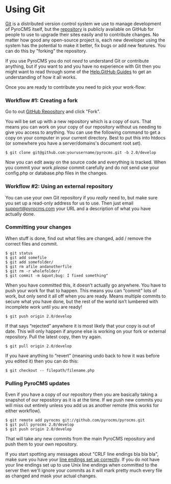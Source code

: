# Using Git

<p>
	<a href="http://git-scm.com/" target="_blank">Git</a> is a distributed version control system we use to manage development of PyroCMS itself, but the <a href="http://github.com/pyrocms/pyrocms/">repository</a> is publicly available on GitHub for people to use to upgrade their sites easily and to contribute changes. No matter how good any open-source project is, each new developer using the system has the potential to make it better, fix bugs or add new features. You can do this by &quot;forking&quot; the repository.</p>
<p>
	If you use PyroCMS you do not <em>need </em>to understand Git or contribute anything, but if you want to and you have no experience with Git then you might want to read through some of the <a href="http://help.github.com/">Help.GitHub Guides</a> to get an understanding of how it all works.</p>
<p>
	Once you are ready to contribute you need to pick your work-flow:</p>

### Workflow #1: Creating a fork

Go to out <a href="http://github.com/pyrocms/pyrocms/" target="_blank">GitHub Repository</a> and click &quot;Fork&quot;.

You will be set up with a new repository which is a copy of ours. That means you can work on your copy of our repository without us needing to give you access to anything. You can use the following command to get a copy on your computer in your current directory. Best to put this into htdocs (or somewhere you have a server/domains&#39;s document root set).

	$ git clone git@github.com:yourusername/pyrocms.git -b 2.0/develop

Now you can edit away on the source code and everything is tracked. When you commit your work <em>please</em> commit carefully and do not send use your config.php or database.php files in the changes.

### Workflow #2: Using an external repository

You can use your own Git repository if you <em>really</em> need to, but make sure you set up a read-only address for us to use. Then just email <a href="mailto:support@pyrocms.com?subject=Git%20Changes%20in%20a%20Private%20Repo">support@pyrocms.com</a> your URL and a description of what you have actually done.

### Committing your changes

When stuff is done, find out what files are changed, add / remove the correct files and commit.</p>

	$ git status
	$ git add somefile
	$ git add somefolder/ 
	$ git rm afile andanotherfile
	$ git rm -r wholefolder/
	$ git commit -m &quot;bug: I fixed something"

When you have committed this, it doesn&#39;t actually go anywhere. You have to push your work for that to happen. This means you can &ldquo;commit&rdquo; lots of work, but only send it all off when you are ready. Means multiple commits to secure what you have done, but the rest of the world isn&rsquo;t lumbered with incomplete work until you are ready!

	$ git push origin 2.0/develop

If that says &ldquo;rejected&rdquo; anywhere it is most likely that your copy is out of date. This will only happen if anyone else is working on your fork or external repository. Pull the latest copy, then try again.</p>

	$ git pull origin 2.0/develop
	
If you have anything to &ldquo;revert&rdquo; (meaning undo back to how it was before you edited it) then you can do this:

	$ git checkout -- filepath/filename.php
	
### Pulling PyroCMS updates

Even if you have a copy of our repository then you are basically taking a snapshot of our repository as it is at the time. If we push new commits you will miss out entirely unless you add us as another remote (this works for either workflow).

	$ git remote add pyrocms git://github.com/pyrocms/pyrocms.git
	$ git pull pyrocms 2.0/develop
	$ git push origin 2.0/develop

That will take any new commits from the main PyroCMS repository and push them to your own repository.

If you start spotting any messages about &quot;CRLF line endings bla bla bla&quot;, make sure you have your <a href="http://help.github.com/dealing-with-lineendings/" target="_blank" title="Set up Git to use correct line endings">line endings set up correctly</a>. If you do not have your line endings set up to use Unix line endings when committed to the server then we&#39;ll ignore your commits as it will mark pretty much every file as changed and mask your actual changes.
